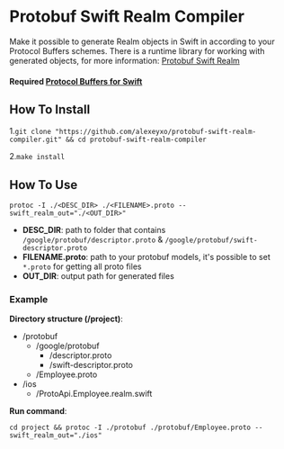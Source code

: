 # Protobuf Swift Realm Compiler

Make it possible to generate Realm objects in Swift in according to your Protocol Buffers schemes. There is a runtime library for working with generated objects, for more information: [Protobuf Swift Realm](https://github.com/alexeyxo/protobuf-swift-realm)

#### Required [Protocol Buffers for Swift](https://github.com/alexeyxo/protobuf-swift)

## How To Install

1.`git clone "https://github.com/alexeyxo/protobuf-swift-realm-compiler.git" && cd protobuf-swift-realm-compiler`

2.`make install`

## How To Use

`protoc -I ./<DESC_DIR> ./<FILENAME>.proto --swift_realm_out="./<OUT_DIR>"`

* **DESC_DIR**: path to folder that contains `/google/protobuf/descriptor.proto` & `/google/protobuf/swift-descriptor.proto`
* **FILENAME.proto**: path to your protobuf models, it's possible to set `*.proto` for getting all proto files
* **OUT_DIR**: output path for generated files

### Example

**Directory structure (/project)**:
* /protobuf
    * /google/protobuf
        * /descriptor.proto
        * /swift-descriptor.proto
    * /Employee.proto
* /ios
    * /ProtoApi.Employee.realm.swift
 
**Run command**:

`cd project && protoc -I ./protobuf ./protobuf/Employee.proto --swift_realm_out="./ios"`
